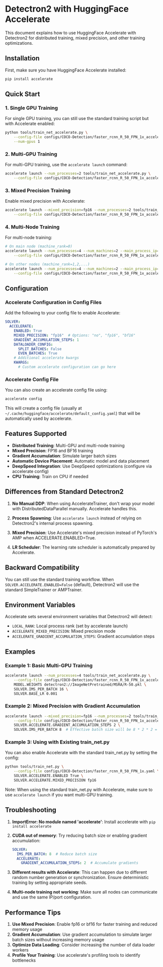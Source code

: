 # Detectron2 with HuggingFace Accelerate

This document explains how to use HuggingFace Accelerate with Detectron2 for distributed training, mixed precision, and other training optimizations.

## Installation

First, make sure you have HuggingFace Accelerate installed:

```bash
pip install accelerate
```

## Quick Start

### 1. Single GPU Training

For single GPU training, you can still use the standard training script but with Accelerate enabled:

```bash
python tools/train_net_accelerate.py \
    --config-file configs/COCO-Detection/faster_rcnn_R_50_FPN_1x_accelerate.yaml \
    --num-gpus 1
```

### 2. Multi-GPU Training

For multi-GPU training, use the `accelerate launch` command:

```bash
accelerate launch --num_processes=2 tools/train_net_accelerate.py \
    --config-file configs/COCO-Detection/faster_rcnn_R_50_FPN_1x_accelerate.yaml
```

### 3. Mixed Precision Training

Enable mixed precision with Accelerate:

```bash
accelerate launch --mixed_precision=fp16 --num_processes=2 tools/train_net_accelerate.py \
    --config-file configs/COCO-Detection/faster_rcnn_R_50_FPN_1x_accelerate.yaml
```

### 4. Multi-Node Training

For multi-node training:

```bash
# On main node (machine_rank=0)
accelerate launch --num_processes=4 --num_machines=2 --main_process_ip=MAIN_NODE_IP --main_process_port=29500 tools/train_net_accelerate.py \
    --config-file configs/COCO-Detection/faster_rcnn_R_50_FPN_1x_accelerate.yaml

# On other nodes (machine_rank=1,2,...)
accelerate launch --num_processes=4 --num_machines=2 --main_process_ip=MAIN_NODE_IP --main_process_port=29500 --machine_rank=1 tools/train_net_accelerate.py \
    --config-file configs/COCO-Detection/faster_rcnn_R_50_FPN_1x_accelerate.yaml
```

## Configuration

### Accelerate Configuration in Config Files

Add the following to your config file to enable Accelerate:

```yaml
SOLVER:
  ACCELERATE:
    ENABLED: True
    MIXED_PRECISION: "fp16"  # Options: "no", "fp16", "bf16"
    GRADIENT_ACCUMULATION_STEPS: 1
    DATALOADER_CONFIG:
      SPLIT_BATCHES: False
      EVEN_BATCHES: True
    # Additional accelerate kwargs
    KWARGS:
      # Custom accelerate configuration can go here
```

### Accelerate Config File

You can also create an accelerate config file using:

```bash
accelerate config
```

This will create a config file (usually at `~/.cache/huggingface/accelerate/default_config.yaml`) that will be automatically used by accelerate.

## Features Supported

- **Distributed Training**: Multi-GPU and multi-node training
- **Mixed Precision**: FP16 and BF16 training
- **Gradient Accumulation**: Simulate larger batch sizes
- **Automatic Device Placement**: Automatic model and data placement
- **DeepSpeed Integration**: Use DeepSpeed optimizations (configure via accelerate config)
- **CPU Training**: Train on CPU if needed

## Differences from Standard Detectron2

1. **No Manual DDP**: When using AccelerateTrainer, don't wrap your model with DistributedDataParallel manually. Accelerate handles this.

2. **Process Spawning**: Use `accelerate launch` instead of relying on Detectron2's internal process spawning.

3. **Mixed Precision**: Use Accelerate's mixed precision instead of PyTorch's AMP when ACCELERATE.ENABLED=True.

4. **LR Scheduler**: The learning rate scheduler is automatically prepared by Accelerate.

## Backward Compatibility

You can still use the standard training workflow. When `SOLVER.ACCELERATE.ENABLED=False` (default), Detectron2 will use the standard SimpleTrainer or AMPTrainer.

## Environment Variables

Accelerate sets several environment variables that Detectron2 will detect:

- `LOCAL_RANK`: Local process rank (set by accelerate launch)
- `ACCELERATE_MIXED_PRECISION`: Mixed precision mode
- `ACCELERATE_GRADIENT_ACCUMULATION_STEPS`: Gradient accumulation steps

## Examples

### Example 1: Basic Multi-GPU Training

```bash
accelerate launch --num_processes=4 tools/train_net_accelerate.py \
    --config-file configs/COCO-Detection/faster_rcnn_R_50_FPN_1x_accelerate.yaml \
    MODEL.WEIGHTS detectron2://ImageNetPretrained/MSRA/R-50.pkl \
    SOLVER.IMS_PER_BATCH 16 \
    SOLVER.BASE_LR 0.001
```

### Example 2: Mixed Precision with Gradient Accumulation

```bash
accelerate launch --mixed_precision=fp16 --num_processes=2 tools/train_net_accelerate.py \
    --config-file configs/COCO-Detection/faster_rcnn_R_50_FPN_1x_accelerate.yaml \
    SOLVER.ACCELERATE.GRADIENT_ACCUMULATION_STEPS 2 \
    SOLVER.IMS_PER_BATCH 8  # Effective batch size will be 8 * 2 * 2 = 32
```

### Example 3: Using with Existing train_net.py

You can also enable Accelerate with the standard train_net.py by setting the config:

```bash
python tools/train_net.py \
    --config-file configs/COCO-Detection/faster_rcnn_R_50_FPN_1x.yaml \
    SOLVER.ACCELERATE.ENABLED True \
    SOLVER.ACCELERATE.MIXED_PRECISION fp16
```

Note: When using the standard train_net.py with Accelerate, make sure to use `accelerate launch` if you want multi-GPU training.

## Troubleshooting

1. **ImportError: No module named 'accelerate'**: Install accelerate with `pip install accelerate`

2. **CUDA out of memory**: Try reducing batch size or enabling gradient accumulation:
   ```yaml
   SOLVER:
     IMS_PER_BATCH: 8  # Reduce batch size
     ACCELERATE:
       GRADIENT_ACCUMULATION_STEPS: 2  # Accumulate gradients
   ```

3. **Different results with Accelerate**: This can happen due to different random number generation or synchronization. Ensure deterministic training by setting appropriate seeds.

4. **Multi-node training not working**: Make sure all nodes can communicate and use the same IP/port configuration.

## Performance Tips

1. **Use Mixed Precision**: Enable fp16 or bf16 for faster training and reduced memory usage
2. **Gradient Accumulation**: Use gradient accumulation to simulate larger batch sizes without increasing memory usage
3. **Optimize Data Loading**: Consider increasing the number of data loader workers
4. **Profile Your Training**: Use accelerate's profiling tools to identify bottlenecks
